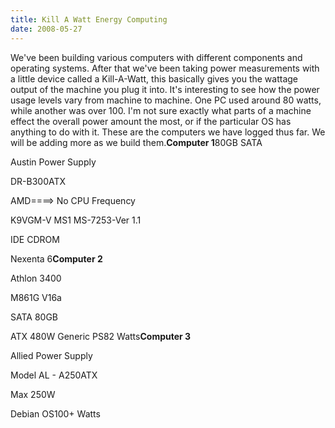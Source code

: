 ```yaml
---
title: Kill A Watt Energy Computing
date: 2008-05-27
---
```

We've been building various computers with different components and operating systems.  After that we've been taking power measurements with a little device called a Kill-A-Watt, this basically gives you the wattage output of the machine you plug it into.  It's interesting to see how the power usage levels vary from machine to machine.  One PC used around 80 watts, while another was over 100.  I'm not sure exactly what parts of a machine effect the overall power amount the most, or if the particular OS has anything to do with it.  These are the computers we have logged thus far.  We will be adding more as we build them.<strong>Computer 1</strong>80GB SATA

Austin Power Supply

DR-B300ATX

AMD====> No CPU Frequency

K9VGM-V MS1 MS-7253-Ver 1.1

IDE CDROM

Nexenta 6<strong>Computer 2</strong>

Athlon 3400

M861G V16a

SATA 80GB

ATX 480W Generic PS82 Watts<strong>Computer 3</strong>

Allied Power Supply

Model AL - A250ATX

Max 250W

Debian OS100+ Watts

